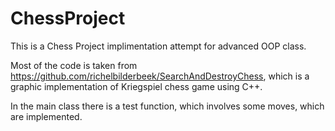 # ChessProject
This is a Chess Project implimentation attempt for advanced OOP class.



Most of the code is taken from https://github.com/richelbilderbeek/SearchAndDestroyChess,
which is a graphic implementation of Kriegspiel chess game using C++. 


In the main class there is a test function, which involves some moves, which are implemented.

